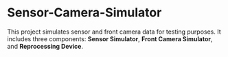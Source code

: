 # Sensor-Camera-Simulator

This project simulates sensor and front camera data for testing purposes. It includes three components: **Sensor Simulator**, **Front Camera Simulator**, and **Reprocessing Device**.


